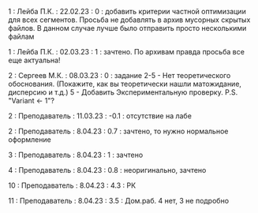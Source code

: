 1 : Лейба П.К. : 22.02.23 : 0 : добавить критерии частной оптимизации для всех сегментов. Просьба не добавлять в архив мусорных скрытых файлов. В данном случае лучше было отправить просто несколькими файлам

1 : Лейба П.К. : 02.03.23 : 1 : зачтено. По архивам правда просьба все еще актуальна!

2 : Сергеев М.К. : 08.03.23 : 0 : задание 2-5 - Нет теоретического обоснования. (Покажите, как вы теоретически нашли матожидание, дисперсию и т.д.) 5 - Добавить Экспериментальную проверку. P.S. "Variant <- 1"?

2 : Преподаватель : 11.03.23 : -0.1 : отсутствие на лабе

2 : Преподаватель : 8.04.23 : 0.7 : зачтено, то нужно нормальное оформление

3 : Преподаватель : 8.04.23 : 1 : зачтено

4 : Преподаватель : 8.04.23 : 0.8 : неоригинально, зачтено

10 : Преподаватель : 8.04.23 : 4.3 : РК

11 : Преподаватель : 8.04.23 : 3.5 : Дом.раб. 4 нет, 3 не подробно
